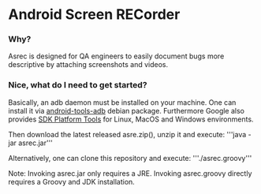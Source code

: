 # **A**ndroid **S**creen **REC**order

### Why?

Asrec is designed for QA engineers to easily document bugs more descriptive by attaching screenshots and videos.

### Nice, what do I need to get started?

Basically, an adb daemon must be installed on your machine. One can install it via [android-tools-adb](https://packages.debian.org/jessie/android-tools-adb) debian package. Furthermore Google also provides [SDK Platform Tools](https://developer.android.com/studio/releases/platform-tools.html) for Linux, MacOS and Windows environments.

Then download the latest released asre.zip(), unzip it and execute:
'''java -jar asrec.jar'''

Alternatively, one can clone this repository and execute:
'''./asrec.groovy'''

Note: Invoking asrec.jar only requires a JRE. Invoking asrec.groovy directly requires a Groovy and JDK installation.
